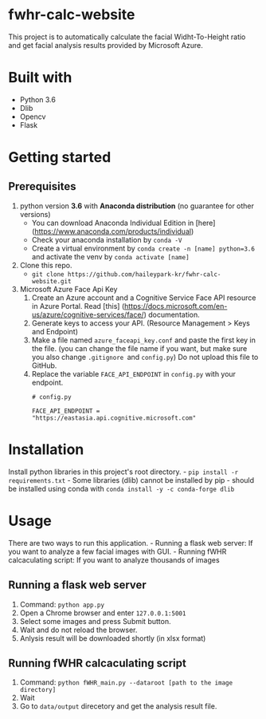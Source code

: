 # fwhr-calc-website
This project is to automatically calculate the facial Widht-To-Height ratio and get facial analysis results provided by Microsoft Azure.


# Built with
- Python 3.6
- Dlib
- Opencv
- Flask


# Getting started

## Prerequisites
1. python version **3.6** with **Anaconda distribution** (no guarantee for other versions)
    - You can download Anaconda Individual Edition in [here] (https://www.anaconda.com/products/individual)
    - Check your anaconda installation by `conda -V`
    - Create a virtual environment by `conda create -n [name] python=3.6` and activate the venv by `conda activate [name]`
2. Clone this repo.
    - `git clone https://github.com/haileypark-kr/fwhr-calc-website.git`
3. Microsoft Azure Face Api Key
    1. Create an Azure account and a Cognitive Service Face API resource in Azure Portal. Read [this] (https://docs.microsoft.com/en-us/azure/cognitive-services/face/) documentation.
    2. Generate keys to access your API. (Resource Management > Keys and Endpoint)
    3. Make a file named `azure_faceapi_key.conf` and paste the first key in the file. (you can change the file name if you want, but make sure you also change `.gitignore `and `config.py`) Do not upload this file to GitHub.
    4. Replace the variable `FACE_API_ENDPOINT` in `config.py` with your endpoint.
        ```
        # config.py
        
        FACE_API_ENDPOINT = "https://eastasia.api.cognitive.microsoft.com"
        ```


# Installation
Install python libraries in this project's root directory.
    - `pip install -r requirements.txt`
    - Some libraries (dlib) cannot be installed by pip - should be installed using conda with `conda install -y -c conda-forge dlib`

# Usage
There are two ways to run this application.
    - Running a flask web server: If you want to analyze a few facial images with GUI.
    - Running fWHR calcaculating script: If you want to analyze thousands of images

## Running a flask web server
1. Command: `python app.py`
2. Open a Chrome browser and enter `127.0.0.1:5001`
3. Select some images and press Submit button.
4. Wait and do not reload the browser.
5. Anlysis result will be downloaded shortly (in xlsx format)


## Running fWHR calcaculating script
1. Command: `python fWHR_main.py --dataroot [path to the image directory]`
2. Wait
3. Go to `data/output` direcetory and get the analysis result file.